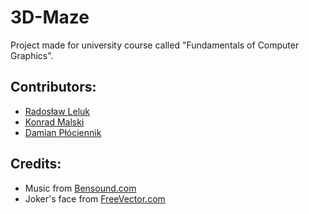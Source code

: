 # 3D-Maze
Project made for university course called "Fundamentals of Computer Graphics".

## Contributors:
- [Radosław Leluk](https://github.com/rleluk)
- [Konrad Malski](https://github.com/kmalski)
- [Damian Płóciennik](https://github.com/Vectrom)

## Credits:
- Music from  [Bensound.com](https://www.bensound.com)
- Joker's face from [FreeVector.com](https://www.freevector.com/free-joker-vector-20260#)
